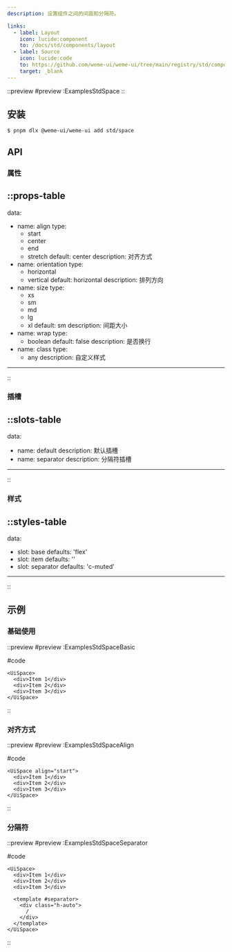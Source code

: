 ```yaml
---
description: 设置组件之间的间距和分隔符。

links:
  - label: Layout
    icon: lucide:component
    to: /docs/std/components/layout
  - label: Source
    icon: lucide:code
    to: https://github.com/weme-ui/weme-ui/tree/main/registry/std/components/space
    target: _blank
---
```


::preview
#preview
:ExamplesStdSpace
::

## 安装

```shell [Terminal]
$ pnpm dlx @weme-ui/weme-ui add std/space
```

## API

### 属性

::props-table
---
data:
  - name: align
    type:
      - start
      - center
      - end
      - stretch
    default: center
    description: 对齐方式
  - name: orientation
    type:
      - horizontal
      - vertical
    default: horizontal
    description: 排列方向
  - name: size
    type:
      - xs
      - sm
      - md
      - lg
      - xl
    default: sm
    description: 间距大小
  - name: wrap
    type:
      - boolean
    default: false
    description: 是否换行
  - name: class
    type:
      - any
    description: 自定义样式
---
::

### 插槽

::slots-table
---
data:
  - name: default
    description: 默认插槽
  - name: separator
    description: 分隔符插槽
---
::

### 样式

::styles-table
---
data:
  - slot: base
    defaults: 'flex'
  - slot: item
    defaults: ''
  - slot: separator
    defaults: 'c-muted'
---
::

## 示例

### 基础使用

::preview
#preview
:ExamplesStdSpaceBasic

#code
```vue-html inset
<UiSpace>
  <div>Item 1</div>
  <div>Item 2</div>
  <div>Item 3</div>
</UiSpace>
```
::

### 对齐方式

::preview
#preview
:ExamplesStdSpaceAlign

#code
```vue-html inset
<UiSpace align="start">
  <div>Item 1</div>
  <div>Item 2</div>
  <div>Item 3</div>
</UiSpace>
```
::

### 分隔符

::preview
#preview
:ExamplesStdSpaceSeparator

#code
```vue-html inset
<UiSpace>
  <div>Item 1</div>
  <div>Item 2</div>
  <div>Item 3</div>

  <template #separator>
    <div class="h-auto">
      /
    </div>
  </template>
</UiSpace>
```
::
